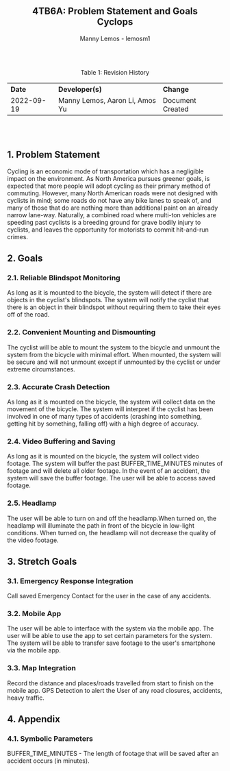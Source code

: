 <div style="text-align: center;"> 
    <H2 id="Document_Title"> 
        4TB6A: Problem Statement and Goals 
        <br>
        Cyclops 
    </H2>
    <p id="Author_Info">Manny Lemos - lemosm1</p>
    <br><br>
    <p id="Revision_History">
        Table 1: Revision History
        <table style="width: 100%; text-align: left;">
            <tr>
                <th>Date</th>
                <th>Developer(s)</th>
                <th>Change</th>
            </tr>
            <tr>
                <td>2022-09-19</th>
                <td>Manny Lemos, Aaron Li, Amos Yu</th>
                <td>Document Created</th>
            </tr>
        </table>
    </p>
    <br><br>
</div>

## 1. Problem Statement
Cycling is an economic mode of transportation which has a negligible impact on the environment. As North America pursues greener goals, is expected that more people will adopt cycling as their primary method of commuting. However, many North American roads were not designed with cyclists in mind; some roads do not have any bike lanes to speak of, and many of those that do are nothing more than additional paint on an already narrow lane-way. Naturally, a combined road where multi-ton vehicles are speeding past cyclists is a breeding ground for grave bodily injury to cyclists, and leaves the opportunity for motorists to commit hit-and-run crimes.

## 2. Goals

### 2.1. Reliable Blindspot Monitoring
As long as it is mounted to the bicycle, the system will detect if there are objects in the cyclist's blindspots. The system will notify the cyclist that there is an object in their blindspot without requiring them to take their eyes off of the road.

### 2.2. Convenient Mounting and Dismounting
The cyclist will be able to mount the system to the bicycle and unmount the system from the bicycle with minimal effort. When mounted, the system will be secure and will not unmount except if unmounted by the cyclist or under extreme circumstances.

### 2.3. Accurate Crash Detection
As long as it is mounted on the bicycle, the system will collect data on the movement of the bicycle. The system will interpret if the cyclist has been involved in one of many types of accidents (crashing into something, getting hit by something, falling off) with a high degree of accuracy. 

### 2.4. Video Buffering and Saving
As long as it is mounted on the bicycle, the system will collect video footage. The system will buffer the past BUFFER_TIME_MINUTES minutes of footage and will delete all older footage. In the event of an accident, the system will save the buffer footage. The user will be able to access saved footage.

### 2.5. Headlamp
The user will be able to turn on and off the headlamp.When turned on, the headlamp will illuminate the path in front of the bicycle in low-light conditions. When turned on, the headlamp will not decrease the quality of the video footage.

## 3. Stretch Goals

### 3.1. Emergency Response Integration
Call saved Emergency Contact for the user in the case of any accidents. 

### 3.2. Mobile App
The user will be able to interface with the system via the mobile app. The user will be able to use the app to set certain parameters for the system. The system will be able to transfer save footage to the user's smartphone via the mobile app.

### 3.3. Map Integration
Record the distance and places/roads travelled from start to finish on the mobile app. GPS Detection to alert the User of any road closures, accidents, heavy traffic. 

## 4. Appendix

### 4.1. Symbolic Parameters
BUFFER_TIME_MINUTES - The length of footage that will be saved after an accident occurs (in minutes). 